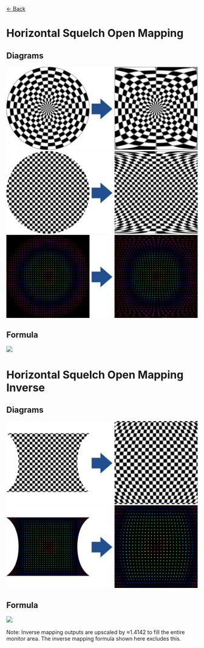 [<- Back](https://github.com/Kuuuube/Circular_Area/blob/main/wiki/mappings_index.md)

# Horizontal Squelch Open Mapping

## Diagrams
![](https://raw.githubusercontent.com/Kuuuube/Circular_Area/main/wiki/images/mappings/square_horizontal_squelch_open_mapping_circle_grid_thick_checkerboard.png)
![](https://raw.githubusercontent.com/Kuuuube/Circular_Area/main/wiki/images/mappings/square_horizontal_squelch_open_mapping_square_grid_thick_checkerboard.png)
![](https://raw.githubusercontent.com/Kuuuube/Circular_Area/main/wiki/images/mappings/square_horizontal_squelch_open_mapping_dot_grid_circle_rgb_gradient_circle.png)

## Formula
![](https://raw.githubusercontent.com/Kuuuube/Circular_Area/main/wiki/images/formulas/horizontal_squelch_open_mapping_formula.png)




# Horizontal Squelch Open Mapping Inverse

## Diagrams
![](https://raw.githubusercontent.com/Kuuuube/Circular_Area/main/wiki/images/mappings/circle_horizontal_squelch_open_mapping_square_grid_circle_thick_checkerboard.png)
![](https://raw.githubusercontent.com/Kuuuube/Circular_Area/main/wiki/images/mappings/circle_horizontal_squelch_open_mapping_dot_grid_square_rgb_gradient.png)

## Formula
![](https://raw.githubusercontent.com/Kuuuube/Circular_Area/main/wiki/images/formulas/horizontal_squelch_open_mapping_inverse_formula.png)

Note: Inverse mapping outputs are upscaled by ≈1.4142 to fill the entire monitor area. The inverse mapping formula shown here excludes this.